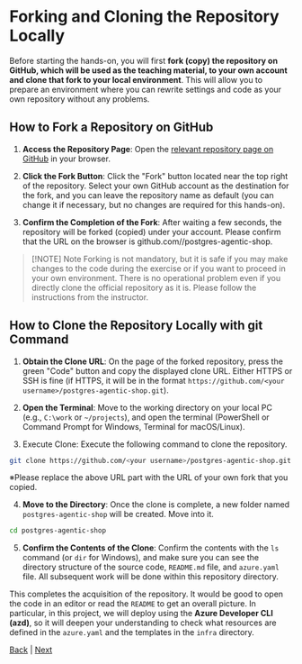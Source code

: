 # Forking and Cloning the Repository Locally

Before starting the hands-on, you will first **fork (copy) the repository on GitHub, which will be used as the teaching material, to your own account and clone that fork to your local environment**. This will allow you to prepare an environment where you can rewrite settings and code as your own repository without any problems.

## How to Fork a Repository on GitHub

1. **Access the Repository Page**: Open the [relevant repository page on GitHub](https://github.com/rioriost/postgres-agentic-shop) in your browser.

2. **Click the Fork Button**: Click the "Fork" button located near the top right of the repository. Select your own GitHub account as the destination for the fork, and you can leave the repository name as default (you can change it if necessary, but no changes are required for this hands-on).

3. **Confirm the Completion of the Fork**: After waiting a few seconds, the repository will be forked (copied) under your account. Please confirm that the URL on the browser is github.com/<your username>/postgres-agentic-shop.

> [!NOTE] Note
> Forking is not mandatory, but it is safe if you may make changes to the code during the exercise or if you want to proceed in your own environment. There is no operational problem even if you directly clone the official repository as it is. Please follow the instructions from the instructor.

## How to Clone the Repository Locally with git Command

1. **Obtain the Clone URL**: On the page of the forked repository, press the green "Code" button and copy the displayed clone URL. Either HTTPS or SSH is fine (if HTTPS, it will be in the format `https://github.com/<your username>/postgres-agentic-shop.git`).

2. **Open the Terminal**: Move to the working directory on your local PC (e.g., `C:\work` or `~/projects`), and open the terminal (PowerShell or Command Prompt for Windows, Terminal for macOS/Linux).

3. Execute Clone: Execute the following command to clone the repository.

```sh
git clone https://github.com/<your username>/postgres-agentic-shop.git
```

※Please replace the above URL part with the URL of your own fork that you copied.

4. **Move to the Directory**: Once the clone is complete, a new folder named `postgres-agentic-shop` will be created. Move into it.

```sh
cd postgres-agentic-shop
```

5. **Confirm the Contents of the Clone**: Confirm the contents with the `ls` command (or `dir` for Windows), and make sure you can see the directory structure of the source code, `README.md` file, and `azure.yaml` file. All subsequent work will be done within this repository directory.

This completes the acquisition of the repository. It would be good to open the code in an editor or read the `README` to get an overall picture. In particular, in this project, we will deploy using the **Azure Developer CLI (azd)**, so it will deepen your understanding to check what resources are defined in the `azure.yaml` and the templates in the `infra` directory.

[Back](03-Integration.md) | [Next](05-Provisioning.md)
